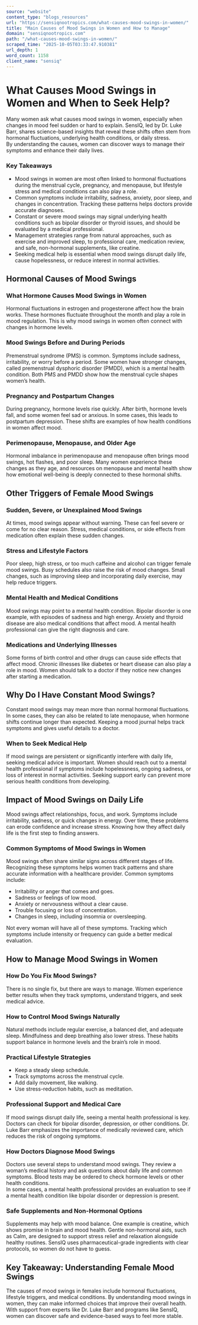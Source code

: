 ```yaml
---
source: "website"
content_type: "blogs_resources"
url: "https://sensiqnootropics.com/what-causes-mood-swings-in-women/"
title: "Main Causes of Mood Swings in Women and How to Manage"
domain: "sensiqnootropics.com"
path: "/what-causes-mood-swings-in-women/"
scraped_time: "2025-10-05T03:33:47.910381"
url_depth: 1
word_count: 1158
client_name: "sensiq"
---
```


# What Causes Mood Swings in Women and When to Seek Help?

Many women ask what causes mood swings in women, especially when changes in mood feel sudden or hard to explain. SensIQ, led by Dr. Luke Barr, shares science-based insights that reveal these shifts often stem from hormonal fluctuations, underlying health conditions, or daily stress.  
By understanding the causes, women can discover ways to manage their symptoms and enhance their daily lives.

### Key Takeaways

* Mood swings in women are most often linked to hormonal fluctuations during the menstrual cycle, pregnancy, and menopause, but lifestyle stress and medical conditions can also play a role.
* Common symptoms include irritability, sadness, anxiety, poor sleep, and changes in concentration. Tracking these patterns helps doctors provide accurate diagnoses.
* Constant or severe mood swings may signal underlying health conditions such as bipolar disorder or thyroid issues, and should be evaluated by a medical professional.
* Management strategies range from natural approaches, such as exercise and improved sleep, to professional care, medication review, and safe, non-hormonal supplements, like creatine.
* Seeking medical help is essential when mood swings disrupt daily life, cause hopelessness, or reduce interest in normal activities.

## Hormonal Causes of Mood Swings

### What Hormone Causes Mood Swings in Women

Hormonal fluctuations in estrogen and progesterone affect how the brain works. These hormones fluctuate throughout the month and play a role in mood regulation. This is why mood swings in women often connect with changes in hormone levels.

### Mood Swings Before and During Periods

Premenstrual syndrome (PMS) is common. Symptoms include sadness, irritability, or worry before a period. Some women have stronger changes, called premenstrual dysphoric disorder (PMDD), which is a mental health condition. Both PMS and PMDD show how the menstrual cycle shapes women’s health.

### Pregnancy and Postpartum Changes

During pregnancy, hormone levels rise quickly. After birth, hormone levels fall, and some women feel sad or anxious. In some cases, this leads to postpartum depression. These shifts are examples of how health conditions in women affect mood.

### Perimenopause, Menopause, and Older Age

Hormonal imbalance in perimenopause and menopause often brings mood swings, hot flashes, and poor sleep. Many women experience these changes as they age, and resources on menopause and mental health show how emotional well-being is deeply connected to these hormonal shifts.

## Other Triggers of Female Mood Swings

### Sudden, Severe, or Unexplained Mood Swings

At times, mood swings appear without warning. These can feel severe or come for no clear reason. Stress, medical conditions, or side effects from medication often explain these sudden changes.

### Stress and Lifestyle Factors

Poor sleep, high stress, or too much caffeine and alcohol can trigger female mood swings. Busy schedules also raise the risk of mood changes. Small changes, such as improving sleep and incorporating daily exercise, may help reduce triggers.

### Mental Health and Medical Conditions

Mood swings may point to a mental health condition. Bipolar disorder is one example, with episodes of sadness and high energy. Anxiety and thyroid disease are also medical conditions that affect mood. A mental health professional can give the right diagnosis and care.

### Medications and Underlying Illnesses

Some forms of birth control and other drugs can cause side effects that affect mood. Chronic illnesses like diabetes or heart disease can also play a role in mood. Women should talk to a doctor if they notice new changes after starting a medication.

## Why Do I Have Constant Mood Swings?

Constant mood swings may mean more than normal hormonal fluctuations. In some cases, they can also be related to late menopause, when hormone shifts continue longer than expected. Keeping a mood journal helps track symptoms and gives useful details to a doctor.

### When to Seek Medical Help

If mood swings are persistent or significantly interfere with daily life, seeking medical advice is important. Women should reach out to a mental health professional if symptoms include hopelessness, ongoing sadness, or loss of interest in normal activities. Seeking support early can prevent more serious health conditions from developing.

## Impact of Mood Swings on Daily Life

Mood swings affect relationships, focus, and work. Symptoms include irritability, sadness, or quick changes in energy. Over time, these problems can erode confidence and increase stress. Knowing how they affect daily life is the first step to finding answers.

### Common Symptoms of Mood Swings in Women

Mood swings often share similar signs across different stages of life. Recognizing these symptoms helps women track patterns and share accurate information with a healthcare provider. Common symptoms include:

* Irritability or anger that comes and goes.
* Sadness or feelings of low mood.
* Anxiety or nervousness without a clear cause.
* Trouble focusing or loss of concentration.
* Changes in sleep, including insomnia or oversleeping.

Not every woman will have all of these symptoms. Tracking which symptoms include intensity or frequency can guide a better medical evaluation.

## How to Manage Mood Swings in Women

### How Do You Fix Mood Swings?

There is no single fix, but there are ways to manage. Women experience better results when they track symptoms, understand triggers, and seek medical advice.

### How to Control Mood Swings Naturally

Natural methods include regular exercise, a balanced diet, and adequate sleep. Mindfulness and deep breathing also lower stress. These habits support balance in hormone levels and the brain’s role in mood.

### Practical Lifestyle Strategies

* Keep a steady sleep schedule.
* Track symptoms across the menstrual cycle.
* Add daily movement, like walking.
* Use stress-reduction habits, such as meditation.

### Professional Support and Medical Care

If mood swings disrupt daily life, seeing a mental health professional is key. Doctors can check for bipolar disorder, depression, or other conditions. Dr. Luke Barr emphasizes the importance of medically reviewed care, which reduces the risk of ongoing symptoms.

### How Doctors Diagnose Mood Swings

Doctors use several steps to understand mood swings. They review a woman’s medical history and ask questions about daily life and common symptoms. Blood tests may be ordered to check hormone levels or other health conditions.  
In some cases, a mental health professional provides an evaluation to see if a mental health condition like bipolar disorder or depression is present.

### Safe Supplements and Non-Hormonal Options

Supplements may help with mood balance. One example is creatine, which shows promise in brain and mood health. Gentle non-hormonal aids, such as Calm, are designed to support stress relief and relaxation alongside healthy routines. SensIQ uses pharmaceutical-grade ingredients with clear protocols, so women do not have to guess.

## Key Takeaway: Understanding Female Mood Swings

The causes of mood swings in females include hormonal fluctuations, lifestyle triggers, and medical conditions. By understanding mood swings in women, they can make informed choices that improve their overall health.  
With support from experts like Dr. Luke Barr and programs like SensIQ, women can discover safe and evidence-based ways to feel more stable.
